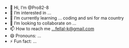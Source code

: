 - 👋 Hi, I’m @Pro82-8
- 👀 I’m interested in ...
- 🌱 I’m currently learning ... coding and sni for ma country
- 💞️ I’m looking to collaborate on ...
- 📫 How to reach me ...fellal-k@gmail.com
- 😄 Pronouns: ...
- ⚡ Fun fact: ...

<!---
Pro82-8/Pro82-8 is a ✨ special ✨ repository because its `README.md` (this file) appears on your GitHub profile.
You can click the Preview link to take a look at your changes.
--->
